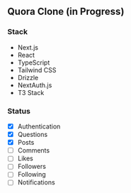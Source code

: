 ## Quora Clone (in Progress)

### Stack

- Next.js
- React
- TypeScript
- Tailwind CSS
- Drizzle
- NextAuth.js
- T3 Stack

### Status

- [x] Authentication
- [x] Questions
- [x] Posts
- [ ] Comments
- [ ] Likes
- [ ] Followers
- [ ] Following
- [ ] Notifications
